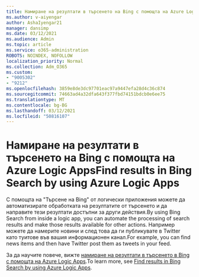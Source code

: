 ```yaml
---
title: Намиране на резултати в търсенето на Bing с помощта на Azure Logic Apps
ms.author: v-aiyengar
author: AshaIyengar21
manager: dansimp
ms.date: 03/12/2021
ms.audience: Admin
ms.topic: article
ms.service: o365-administration
ROBOTS: NOINDEX, NOFOLLOW
localization_priority: Normal
ms.collection: Adm_O365
ms.custom:
- "9005302"
- "9212"
ms.openlocfilehash: 3859e8de3dc97701eac97a9447efa28d4c36c874
ms.sourcegitcommit: 74663ad4a32dfa643f377fbd74151bdcb0e6ee75
ms.translationtype: MT
ms.contentlocale: bg-BG
ms.lasthandoff: 03/12/2021
ms.locfileid: "50816107"
---
```

# <a name="find-results-in-bing-search-by-using-azure-logic-apps"></a><span data-ttu-id="49f8d-102">Намиране на резултати в търсенето на Bing с помощта на Azure Logic Apps</span><span class="sxs-lookup"><span data-stu-id="49f8d-102">Find results in Bing Search by using Azure Logic Apps</span></span>

<span data-ttu-id="49f8d-103">С помощта на "Търсене на Bing" от логически приложения можете да автоматизирате обработката на резултатите от търсенето и да направите тези резултати достъпни за други действия.</span><span class="sxs-lookup"><span data-stu-id="49f8d-103">By using Bing Search from inside a logic app, you can automate the processing of search results and make those results available for other actions.</span></span> <span data-ttu-id="49f8d-104">Например можете да намерите новини и след това да ги публикувате в Twitter като туитове във вашия информационен канал.</span><span class="sxs-lookup"><span data-stu-id="49f8d-104">For example, you can find news items and then have Twitter post them as tweets in your feed.</span></span>

<span data-ttu-id="49f8d-105">За да научите повече, вижте [намиране на резултати в търсенето в Bing с помощта на Azure Logic Apps](https://go.microsoft.com/fwlink/?linkid=2151928).</span><span class="sxs-lookup"><span data-stu-id="49f8d-105">To learn more, see [Find results in Bing Search by using Azure Logic Apps](https://go.microsoft.com/fwlink/?linkid=2151928).</span></span>